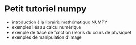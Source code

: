 # Petit tutoriel numpy #

* introduction à la librairie mathématique NUMPY
* exemples liés au calcul numérique
* exemple de tracé de fonction (repris du cours de physique)
* exemples de manipulation d'image


